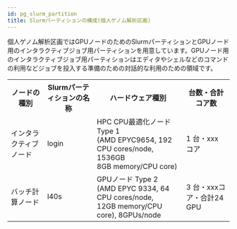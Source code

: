 ```yaml
---
id: pg_slurm_partition
title: Slurmパーティションの構成(個人ゲノム解析区画)
---
```


個人ゲノム解析区画ではGPUノードのためのSlurmパーティションとGPUノード用のインタラクティブジョブ用パーティションを用意しています。GPUノード用のインタラクティブジョブ用パーティションはエディタやシェルなどのコマンドの利用などジョブを投入する準備のための対話的な利用のための領域です。


<table>
<tr>
<th>ノードの種別</th>
<th>Slurmパーティションの名称</th>
<th>ハードウェア種別</th>
<th>台数・合計コア数</th>
</tr>
<tr>
<td>
インタラクティブノード
</td>
<td>
login
</td>
<td>
HPC CPU最適化ノード Type 1<br />
(AMD EPYC9654, 192 CPU cores/node, 1536GB<br />
8GB memory/CPU core)
</td>
<td>
1 台・xxx コア 
</td>
</tr>

<tr>
<td rowspan="6">バッチ計算ノード</td>
<td>l40s</td>
<td>
GPUノード Type 2<br />
(AMD EPYC 9334, 64 CPU cores/node, <br />
12GB memory/CPU core), 8GPUs/node
</td>
<td>3 台・xxxコア・合計24 GPU</td>
</tr>

</table>




